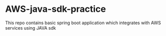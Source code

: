 # AWS-java-sdk-practice
This repo contains basic spring boot application which integrates with AWS services using JAVA sdk
